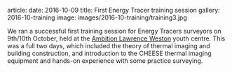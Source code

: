 article:
date: 2016-10-09
title: First Energy Tracer training session
gallery: 2016-10-training
image: images/2016-10-training/training3.jpg

We ran a successful first training session for Energy Tracers surveyors on
9th/10th October, held at the [Ambition Lawrence
Weston](http://www.ambitionlw.org/) youth centre. This was a full two days,
which included the theory of thermal imaging and building construction, and
introduction to the CHEESE thermal imaging equipment and hands-on experience
with some practice surveying.
